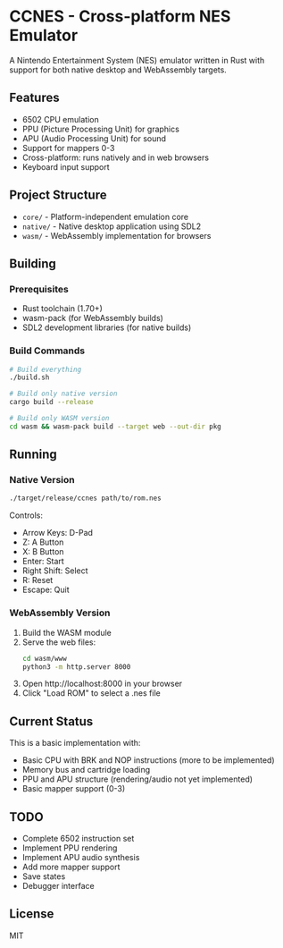 # CCNES - Cross-platform NES Emulator

A Nintendo Entertainment System (NES) emulator written in Rust with support for both native desktop and WebAssembly targets.

## Features

- 6502 CPU emulation
- PPU (Picture Processing Unit) for graphics
- APU (Audio Processing Unit) for sound
- Support for mappers 0-3
- Cross-platform: runs natively and in web browsers
- Keyboard input support

## Project Structure

- `core/` - Platform-independent emulation core
- `native/` - Native desktop application using SDL2
- `wasm/` - WebAssembly implementation for browsers

## Building

### Prerequisites

- Rust toolchain (1.70+)
- wasm-pack (for WebAssembly builds)
- SDL2 development libraries (for native builds)

### Build Commands

```bash
# Build everything
./build.sh

# Build only native version
cargo build --release

# Build only WASM version
cd wasm && wasm-pack build --target web --out-dir pkg
```

## Running

### Native Version

```bash
./target/release/ccnes path/to/rom.nes
```

Controls:
- Arrow Keys: D-Pad
- Z: A Button
- X: B Button
- Enter: Start
- Right Shift: Select
- R: Reset
- Escape: Quit

### WebAssembly Version

1. Build the WASM module
2. Serve the web files:
   ```bash
   cd wasm/www
   python3 -m http.server 8000
   ```
3. Open http://localhost:8000 in your browser
4. Click "Load ROM" to select a .nes file

## Current Status

This is a basic implementation with:
- Basic CPU with BRK and NOP instructions (more to be implemented)
- Memory bus and cartridge loading
- PPU and APU structure (rendering/audio not yet implemented)
- Basic mapper support (0-3)

## TODO

- Complete 6502 instruction set
- Implement PPU rendering
- Implement APU audio synthesis
- Add more mapper support
- Save states
- Debugger interface

## License

MIT